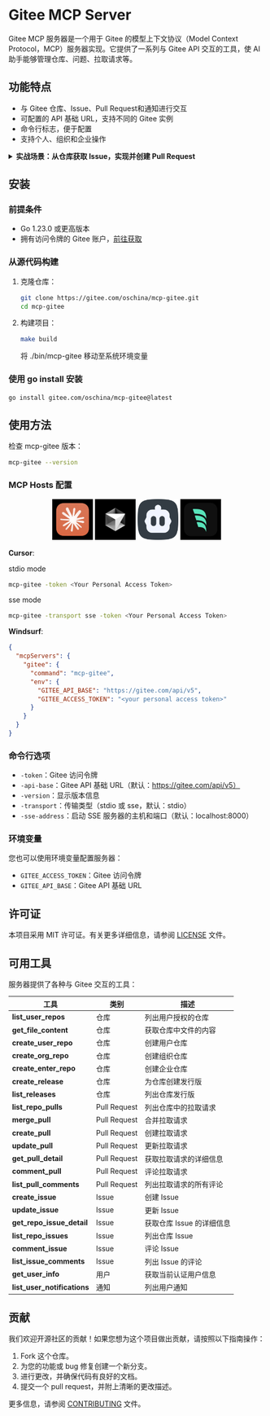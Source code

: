 # Gitee MCP Server

Gitee MCP 服务器是一个用于 Gitee 的模型上下文协议（Model Context Protocol，MCP）服务器实现。它提供了一系列与 Gitee API 交互的工具，使 AI 助手能够管理仓库、问题、拉取请求等。

## 功能特点

- 与 Gitee 仓库、Issue、Pull Request和通知进行交互
- 可配置的 API 基础 URL，支持不同的 Gitee 实例
- 命令行标志，便于配置
- 支持个人、组织和企业操作

<details>
<summary><b>实战场景：从仓库获取 Issue，实现并创建 Pull Request</b></summary>

1. 获取当前仓库 Issues
![get_repo_issues](./docs/images/get_repo_issues.jpg)
2. 根据 Issue 详情实现编码 & 创建 Pull Request
![implement_issue](./docs/images/implement_issue.jpg)
3. 评论&关闭Issue
![comment_and_close_issue](./docs/images/comment_and_close_issue.jpg)
</details>

## 安装

### 前提条件

- Go 1.23.0 或更高版本
- 拥有访问令牌的 Gitee 账户，[前往获取](https://gitee.com/profile/personal_access_tokens)

### 从源代码构建

1. 克隆仓库：
   ```bash
   git clone https://gitee.com/oschina/mcp-gitee.git
   cd mcp-gitee
   ```

2. 构建项目：
   ```bash
   make build
   ```
   将 ./bin/mcp-gitee 移动至系统环境变量
   
### 使用 go install 安装
   ```bash
   go install gitee.com/oschina/mcp-gitee@latest
   ```

## 使用方法

检查 mcp-gitee 版本：

```bash
mcp-gitee --version
```

### MCP Hosts 配置

<div align="center">
  <a href="docs/install/claude.md" title="Claude"><img src="docs/install/logos/Claude.jpg" width=80 height=80 width="200"></a>
  <a href="docs/install/cursor.md" title="Cursor"><img src="docs/install/logos/Cursor.jpg" width=80 height=80 width="200"></a>
  <a href="docs/install/cline.md" title="Cline"><img src="docs/install/logos/Cline.png" width=80 height=80 width="200"></a>
  <a href="docs/install/windsurf.md" title="Windsurf"><img src="docs/install/logos/Windsurf.jpg" width=80 height=80 width="200"></a>
</div>

**Cursor**:

stdio mode
```bash
mcp-gitee -token <Your Personal Access Token>
```

sse mode
```bash
mcp-gitee -transport sse -token <Your Personal Access Token>
```

**Windsurf**:
```json
{
  "mcpServers": {
    "gitee": {
      "command": "mcp-gitee",
      "env": {
        "GITEE_API_BASE": "https://gitee.com/api/v5",
        "GITEE_ACCESS_TOKEN": "<your personal access token>"
      }
    }
  }
}
```

### 命令行选项

- `-token`：Gitee 访问令牌
- `-api-base`：Gitee API 基础 URL（默认：https://gitee.com/api/v5）
- `-version`：显示版本信息
- `-transport`：传输类型（stdio 或 sse，默认：stdio）
- `-sse-address`：启动 SSE 服务器的主机和端口（默认：localhost:8000）

### 环境变量

您也可以使用环境变量配置服务器：

- `GITEE_ACCESS_TOKEN`：Gitee 访问令牌
- `GITEE_API_BASE`：Gitee API 基础 URL

## 许可证

本项目采用 MIT 许可证。有关更多详细信息，请参阅 [LICENSE](LICENSE) 文件。

## 可用工具

服务器提供了各种与 Gitee 交互的工具：

| 工具                          | 类别 | 描述               |
|-----------------------------|------|------------------|
| **list_user_repos**         | 仓库 | 列出用户授权的仓库        |
| **get_file_content**        | 仓库 | 获取仓库中文件的内容       |
| **create_user_repo**        | 仓库 | 创建用户仓库           |
| **create_org_repo**         | 仓库 | 创建组织仓库           |
| **create_enter_repo**       | 仓库 | 创建企业仓库           |
| **create_release**          | 仓库 | 为仓库创建发行版         |
| **list_releases**           | 仓库 | 列出仓库发行版          |
| **list_repo_pulls**         | Pull Request | 列出仓库中的拉取请求       |
| **merge_pull**              | Pull Request | 合并拉取请求           |
| **create_pull**             | Pull Request | 创建拉取请求           |
| **update_pull**             | Pull Request | 更新拉取请求           |
| **get_pull_detail**         | Pull Request | 获取拉取请求的详细信息      |
| **comment_pull**            | Pull Request | 评论拉取请求           |
| **list_pull_comments**      | Pull Request | 列出拉取请求的所有评论      |
| **create_issue**            | Issue | 创建 Issue         |
| **update_issue**            | Issue | 更新 Issue         |
| **get_repo_issue_detail**   | Issue | 获取仓库 Issue 的详细信息 |
| **list_repo_issues**        | Issue | 列出仓库 Issue       |
| **comment_issue**           | Issue | 评论 Issue         |
| **list_issue_comments**     | Issue | 列出 Issue 的评论     |
| **get_user_info**           | 用户 | 获取当前认证用户信息 |
| **list_user_notifications** | 通知 | 列出用户通知           |

## 贡献

我们欢迎开源社区的贡献！如果您想为这个项目做出贡献，请按照以下指南操作：

1. Fork 这个仓库。
2. 为您的功能或 bug 修复创建一个新分支。
3. 进行更改，并确保代码有良好的文档。
4. 提交一个 pull request，并附上清晰的更改描述。

更多信息，请参阅 [CONTRIBUTING](CONTRIBUTING.md) 文件。

